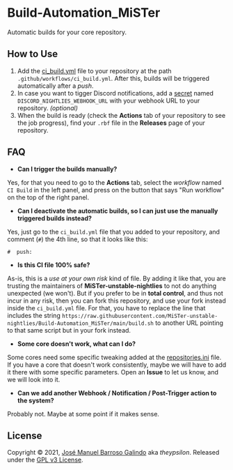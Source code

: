 # Build-Automation_MiSTer

Automatic builds for your core repository.

## How to Use

1. Add the [ci_build.yml](templates/ci_build.yml) file to your repository at the path `.github/workflows/ci_build.yml`. After this, builds will be triggered automatically after a *push*.
2. In case you want to tigger Discord notifications, add a [secret](https://docs.github.com/en/actions/reference/encrypted-secrets#creating-encrypted-secrets-for-a-repository) named `DISCORD_NIGHTLIES_WEBHOOK_URL` with your webhook URL to your repository. *(optional)*
3. When the build is ready (check the **Actions** tab of your repository to see the job progress), find your `.rbf` file in the **Releases** page of your repository.

## FAQ

* **Can I trigger the builds manually?**

Yes, for that you need to go to the **Actions** tab, select the *workflow* named `CI Build` in the left panel, and press on the button that says "Run workflow" on the top of the right panel.


* **Can I deactivate the automatic builds, so I can just use the manually triggered builds instead?**

Yes, just go to the `ci_build.yml` file that you added to your repository, and comment (`#`) the 4th line, so that it looks like this:
```
#  push:
```


* **Is this CI file 100% safe?**

As-is, this is a *use at your own risk* kind of file. By adding it like that, you are trusting the maintainers of **MiSTer-unstable-nightlies** to not do anything unexpected (we won't). But if you prefer to be in **total control**, and thus not incur in any risk, then you can fork this repository, and use your fork instead inside the `ci_build.yml` file.
For that, you have to replace the line that includes the string `https://raw.githubusercontent.com/MiSTer-unstable-nightlies/Build-Automation_MiSTer/main/build.sh` to another URL pointing to that same script but in your fork instead.


* **Some core doesn't work, what can I do?**

Some cores need some specific tweaking added at the [repositories.ini](repositories.ini) file. If you have a core that doesn't work consistently, maybe we will have to add it there with some specific parameters. Open an **Issue** to let us know, and we will look into it.


* **Can we add another Webhook / Notification / Post-Trigger action to the system?**

Probably not. Maybe at some point if it makes sense.


## License

Copyright © 2021, [José Manuel Barroso Galindo](https://twitter.com/josembarroso) aka *theypsilon*. 
Released under the [GPL v3 License](LICENSE).
